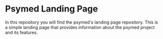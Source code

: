 # Psymed Landing Page 

In this repository you will find the psymed's landing page 
repository. This is a simple landing page that provides information 
about the psymed project and its features.
